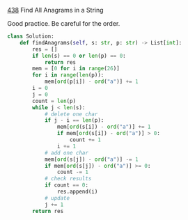 [438](https://leetcode.com/problems/find-all-anagrams-in-a-string/) Find All Anagrams in a String

Good practice. Be careful for the order.

```python
class Solution:
    def findAnagrams(self, s: str, p: str) -> List[int]:
        res = []
        if len(s) == 0 or len(p) == 0:
            return res
        mem = [0 for i in range(26)]
        for i in range(len(p)):
            mem[ord(p[i]) - ord("a")] += 1
        i = 0
        j = 0
        count = len(p)
        while j < len(s):
            # delete one char
            if j - i == len(p):
                mem[ord(s[i]) - ord("a")] += 1
                if mem[ord(s[i]) - ord("a")] > 0:
                    count += 1
                i += 1
            # add one char
            mem[ord(s[j]) - ord("a")] -= 1
            if mem[ord(s[j]) - ord("a")] >= 0:
                count -= 1
            # check results
            if count == 0:
                res.append(i)
            # update
            j += 1
        return res
```